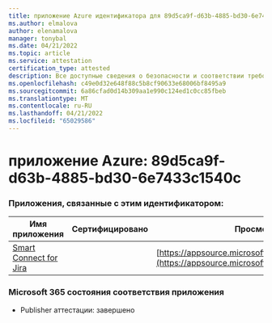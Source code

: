 ```yaml
---
title: приложение Azure идентификатора для 89d5ca9f-d63b-4885-bd30-6e7433c1540c
ms.author: elmalova
author: elenamalova
manager: tonybal
ms.date: 04/21/2022
ms.topic: article
ms.service: attestation
certification_type: attested
description: Все доступные сведения о безопасности и соответствии требованиям для 89d5ca9f-d63b-4885-bd30-6e7433c1540c.
ms.openlocfilehash: c49e0d32e648f88c5b8cf90633e68006bf8495a9
ms.sourcegitcommit: 6a86cfad0d14b309aa1e990c124ed1c0cc85fbeb
ms.translationtype: MT
ms.contentlocale: ru-RU
ms.lasthandoff: 04/21/2022
ms.locfileid: "65029586"
---
```

# <a name="azure-app-id-89d5ca9f-d63b-4885-bd30-6e7433c1540c"></a>приложение Azure: 89d5ca9f-d63b-4885-bd30-6e7433c1540c


### <a name="apps-associated-with-this-id"></a>Приложения, связанные с этим идентификатором:
| **Имя приложения** | **Сертифицировано** | **Просмотр в AppSource** |
|--------------|---------------|-----------------------|
| [Smart Connect for Jira](../forward/WA200002055.md) |  | [https://appsource.microsoft.com/product/office/WA200002055](https://appsource.microsoft.com/product/office/WA200002055) |

### <a name="microsoft-365-app-compliance-status"></a>Microsoft 365 состояния соответствия приложения
- Publisher аттестации: завершено
